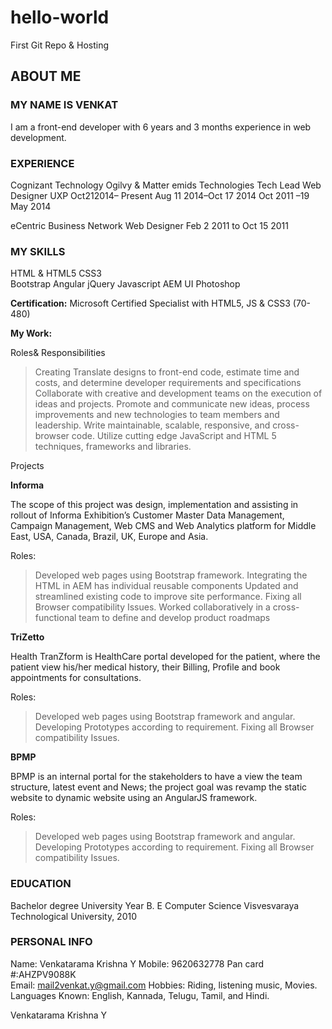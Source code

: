 # hello-world
First Git Repo &amp; Hosting

## ABOUT ME

### MY NAME IS VENKAT 
I am a front-end developer with 6 years and 3 months experience in web development.

### EXPERIENCE
Cognizant Technology			Ogilvy	& Matter			emids Technologies
Tech Lead				Web Designer				UXP
Oct212014– Present 			Aug 11 2014–Oct 17 2014			Oct 2011 –19 May 2014

eCentric Business Network 
Web Designer 
Feb 2 2011 to Oct 15 2011

### MY SKILLS

HTML & HTML5 CSS3	
Bootstrap 
Angular
jQuery
Javascript
AEM UI
Photoshop
 
**Certification:** 
Microsoft Certified Specialist with HTML5, JS & CSS3 (70-480)


**My Work:**

Roles& Responsibilities
> Creating Translate designs to front-end code, estimate time and costs, and determine developer requirements and specifications 
> Collaborate with creative and development teams on the execution of ideas and projects. 
> Promote and communicate new ideas, process improvements and new technologies to team members and leadership. 
> Write maintainable, scalable, responsive, and cross-browser code. 
> Utilize cutting edge JavaScript and HTML 5 techniques, frameworks and libraries.

Projects
  
**Informa**

The scope of this project was design, implementation and assisting in rollout of Informa Exhibition’s Customer Master Data Management, Campaign Management, Web CMS and Web Analytics platform for Middle East, USA, Canada, Brazil, UK, Europe and Asia.   

Roles:
> Developed web pages using Bootstrap framework.
> Integrating the HTML in AEM has individual reusable components 
> Updated and streamlined existing code to improve site performance.
> Fixing all Browser compatibility Issues.
> Worked collaboratively in a cross-functional team to define and develop product roadmaps

**TriZetto**

Health TranZform is HealthCare portal developed for the patient, where the patient view his/her medical history, their Billing, Profile and book appointments for consultations.  

Roles:
> Developed web pages using Bootstrap framework and angular.
> Developing Prototypes according to requirement.
> Fixing all Browser compatibility Issues.

**BPMP** 

BPMP is an internal portal for the stakeholders to have a view the team structure, latest event and News; the project goal was revamp the static website to dynamic website using an AngularJS framework.

Roles:
> Developed web pages using Bootstrap framework and angular.
> Developing Prototypes according to requirement.
> Fixing all Browser compatibility Issues.


### EDUCATION

Bachelor degree 			University						 Year
B. E Computer Science		Visvesvaraya Technological University,		2010

### PERSONAL INFO
Name: Venkatarama Krishna Y
Mobile: 9620632778 
Pan card #:AHZPV9088K     
Email: mail2venkat.y@gmail.com 
Hobbies: Riding, listening music, Movies. 
Languages Known: English, Kannada, Telugu, Tamil, and Hindi. 
			

Venkatarama Krishna Y


